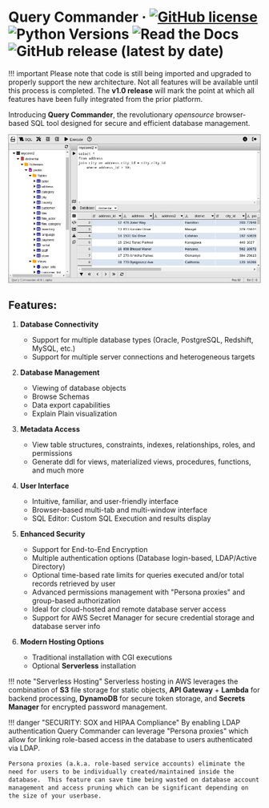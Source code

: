 # Query Commander &middot; [![GitHub license](https://img.shields.io/github/license/lnxusr1/query-commander)](https://github.com/lnxusr1/query-commander/blob/master/LICENSE) ![Python Versions](https://img.shields.io/pypi/pyversions/yt2mp3.svg) ![Read the Docs](https://img.shields.io/readthedocs/query-commander) ![GitHub release (latest by date)](https://img.shields.io/github/v/release/lnxusr1/query-commander)

!!! important
    Please note that code is still being imported and upgraded to properly support the new architecture.  Not all features will be available until this process is completed.  The **v1.0 release** will mark the point at which all features have been fully integrated from the prior platform.

Introducing **Query Commander**, the revolutionary *opensource* browser-based SQL tool designed for secure and efficient database management. 

![Basic Screenshot](images/screen_basic.png)

## Features:

1. **Database Connectivity**
    - Support for multiple database types (Oracle, PostgreSQL, Redshift, MySQL, etc.)
    - Support for multiple server connections and heterogeneous targets

3. **Database Management**
    - Viewing of database objects
    - Browse Schemas
    - Data export capabilities
    - Explain Plain visualization

4. **Metadata Access**
    - View table structures, constraints, indexes, relationships, roles, and permissions
    - Generate ddl for views, materialized views, procedures, functions, and much more

5. **User Interface**
    - Intuitive, familiar, and user-friendly interface
    - Browser-based multi-tab and multi-window interface
    - SQL Editor: Custom SQL Execution and results display

6. **Enhanced Security**
    - Support for End-to-End Encryption
    - Multiple authentication options (Database login-based, LDAP/Active Directory)
    - Optional time-based rate limits for queries executed and/or total records retrieved by user
    - Advanced permissions management with "Persona proxies" and group-based authorization
    - Ideal for cloud-hosted and remote database server access
    - Support for AWS Secret Manager for secure credential storage and database server info

7. **Modern Hosting Options**
    - Traditional installation with CGI executions
    - Optional **Serverless** installation

!!! note "Serverless Hosting"
    Serverless hosting in AWS leverages the combination of **S3** file storage for static objects, **API Gateway** + **Lambda** for backend processing, **DynamoDB** for secure token storage, and **Secrets Manager** for encrypted password management.

!!! danger "SECURITY: SOX and HIPAA Compliance"
    By enabling LDAP authentication Query Commander can leverage "Persona proxies" which allow for linking role-based access in the database to users authenticated via LDAP.  
    
    Persona proxies (a.k.a. role-based service accounts) eliminate the need for users to be individually created/maintained inside the database.  This feature can save time being wasted on database account management and access pruning which can be significant depending on the size of your userbase.



